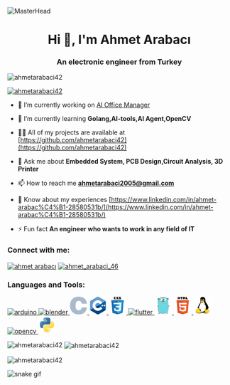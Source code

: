 ![MasterHead](https://static.vecteezy.com/system/resources/thumbnails/024/674/922/small_2x/close-up-of-electronic-circuit-board-technology-background-3d-rendering-generative-ai-free-photo.jpg)
<h1 align="center">Hi 👋, I'm Ahmet Arabacı</h1>
<h3 align="center">An electronic engineer from Turkey</h3>

<p align="left"> <img src="https://komarev.com/ghpvc/?username=ahmetarabaci42&label=Profile%20views&color=0e75b6&style=flat" alt="ahmetarabaci42" /> </p>

<p align="left"> <a href="https://github.com/ryo-ma/github-profile-trophy"><img src="https://github-profile-trophy.vercel.app/?username=ahmetarabaci42" alt="ahmetarabaci42" /></a> </p>

- 🔭 I’m currently working on [AI Office Manager](https://github.com/comnalelectronics/ComNal_Manager)

- 🌱 I’m currently learning **Golang,AI-tools,AI Agent,OpenCV**

- 👨‍💻 All of my projects are available at [https://github.com/ahmetarabaci42](https://github.com/ahmetarabaci42)

- 💬 Ask me about **Embedded System, PCB Design,Circuit Analysis, 3D Printer**

- 📫 How to reach me **ahmetarabaci2005@gmail.com**

- 📄 Know about my experiences [https://www.linkedin.com/in/ahmet-arabac%C4%B1-28580531b/](https://www.linkedin.com/in/ahmet-arabac%C4%B1-28580531b/)

- ⚡ Fun fact **An engineer who wants to work in any field of IT**

<h3 align="left">Connect with me:</h3>
<p align="left">
<a href="https://linkedin.com/in/ahmet arabacı" target="blank"><img align="center" src="https://raw.githubusercontent.com/rahuldkjain/github-profile-readme-generator/master/src/images/icons/Social/linked-in-alt.svg" alt="ahmet arabacı" height="30" width="40" /></a>
<a href="https://instagram.com/ahmet_arabaci_46" target="blank"><img align="center" src="https://raw.githubusercontent.com/rahuldkjain/github-profile-readme-generator/master/src/images/icons/Social/instagram.svg" alt="ahmet_arabaci_46" height="30" width="40" /></a>
</p>

<h3 align="left">Languages and Tools:</h3>
<p align="left"> <a href="https://www.arduino.cc/" target="_blank" rel="noreferrer"> <img src="https://cdn.worldvectorlogo.com/logos/arduino-1.svg" alt="arduino" width="40" height="40"/> </a> <a href="https://www.blender.org/" target="_blank" rel="noreferrer"> <img src="https://download.blender.org/branding/community/blender_community_badge_white.svg" alt="blender" width="40" height="40"/> </a> <a href="https://www.cprogramming.com/" target="_blank" rel="noreferrer"> <img src="https://raw.githubusercontent.com/devicons/devicon/master/icons/c/c-original.svg" alt="c" width="40" height="40"/> </a> <a href="https://www.w3schools.com/cpp/" target="_blank" rel="noreferrer"> <img src="https://raw.githubusercontent.com/devicons/devicon/master/icons/cplusplus/cplusplus-original.svg" alt="cplusplus" width="40" height="40"/> </a> <a href="https://www.w3schools.com/css/" target="_blank" rel="noreferrer"> <img src="https://raw.githubusercontent.com/devicons/devicon/master/icons/css3/css3-original-wordmark.svg" alt="css3" width="40" height="40"/> </a> <a href="https://flutter.dev" target="_blank" rel="noreferrer"> <img src="https://www.vectorlogo.zone/logos/flutterio/flutterio-icon.svg" alt="flutter" width="40" height="40"/> </a> <a href="https://golang.org" target="_blank" rel="noreferrer"> <img src="https://raw.githubusercontent.com/devicons/devicon/master/icons/go/go-original.svg" alt="go" width="40" height="40"/> </a> <a href="https://www.w3.org/html/" target="_blank" rel="noreferrer"> <img src="https://raw.githubusercontent.com/devicons/devicon/master/icons/html5/html5-original-wordmark.svg" alt="html5" width="40" height="40"/> </a> <a href="https://www.linux.org/" target="_blank" rel="noreferrer"> <img src="https://raw.githubusercontent.com/devicons/devicon/master/icons/linux/linux-original.svg" alt="linux" width="40" height="40"/> </a> <a href="https://opencv.org/" target="_blank" rel="noreferrer"> <img src="https://www.vectorlogo.zone/logos/opencv/opencv-icon.svg" alt="opencv" width="40" height="40"/> </a> <a href="https://www.python.org" target="_blank" rel="noreferrer"> <img src="https://raw.githubusercontent.com/devicons/devicon/master/icons/python/python-original.svg" alt="python" width="40" height="40"/> </a> </p>

<p><img align="left" src="https://github-readme-stats.vercel.app/api/top-langs?username=ahmetarabaci42&show_icons=true&locale=en&layout=compact" alt="ahmetarabaci42" /></p>

<p>&nbsp;<img align="center" src="https://github-readme-stats.vercel.app/api?username=ahmetarabaci42&show_icons=true&locale=en" alt="ahmetarabaci42" /></p>

<p><img align="center" src="https://github-readme-streak-stats.herokuapp.com/?user=ahmetarabaci42&" alt="ahmetarabaci42" /></p>


![snake gif](https://github.com/ahmetarabaci42/ahmetarabaci42/blob/output/github-contribution-grid-snake.gif)
